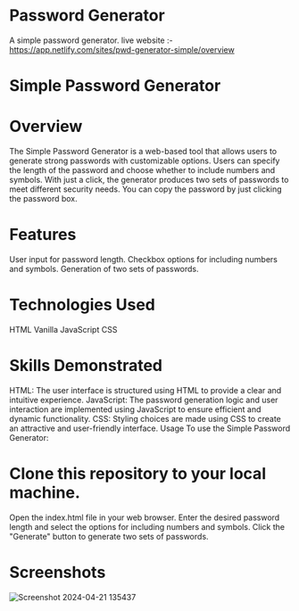 # Password Generator
 A simple password generator.
 live website :- https://app.netlify.com/sites/pwd-generator-simple/overview

# Simple Password Generator
# Overview
The Simple Password Generator is a web-based tool that allows users to generate strong passwords with customizable options. Users can specify the length of the password and choose whether to include numbers and symbols. With just a click, the generator produces two sets of passwords to meet different security needs. You can copy the password by just clicking the password box.

# Features
User input for password length.
Checkbox options for including numbers and symbols.
Generation of two sets of passwords.

# Technologies Used
HTML
Vanilla JavaScript
CSS

# Skills Demonstrated
HTML: The user interface is structured using HTML to provide a clear and intuitive experience.
JavaScript: The password generation logic and user interaction are implemented using JavaScript to ensure efficient and dynamic functionality.
CSS: Styling choices are made using CSS to create an attractive and user-friendly interface.
Usage
To use the Simple Password Generator:

# Clone this repository to your local machine.
Open the index.html file in your web browser.
Enter the desired password length and select the options for including numbers and symbols.
Click the "Generate" button to generate two sets of passwords.

# Screenshots
![Screenshot 2024-04-21 135437](https://github.com/ShamBB/Password-Generator/assets/26355647/f76cd997-55ab-4e1c-82e2-a88cc3d2c30a)

